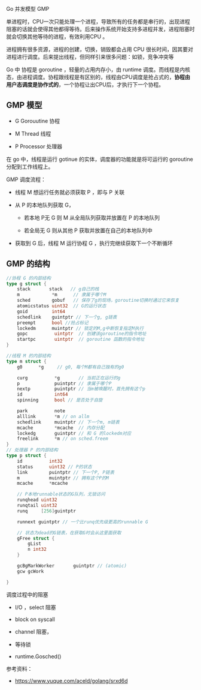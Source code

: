 Go 并发模型 GMP

单进程时，CPU一次只能处理一个进程，导致所有的任务都是串行的，出现进程阻塞的话就会使得其他都得等待。后来操作系统开始支持多进程并发，进程阻塞时就会切换其他等待的进程，有效利用CPU 。

进程拥有很多资源，进程的创建，切换，销毁都会占用 CPU 很长时间，因其要对进程进行调度。后来提出线程，但同样引来很多问题：如锁，竞争冲突等

Go 中 协程是 goroutine ，轻量的占用内存小，由 runtime 调度。而线程是内核态，由进程调度。协程跟线程是有区别的，线程由CPU调度是抢占式的，**协程由用户态调度是协作式的**，一个协程让出CPU后，才执行下一个协程。

## GMP 模型

- G Gorouutine 协程

- M Thread 线程

- P Processor 处理器

在 go 中，线程是运行 gotinue 的实体，调度器的功能就是将可运行的 goroutine 分配到工作线程上。

GMP 调度流程：

- 线程 M 想运行任务就必须获取 P ，即与 P 关联

- 从 P 的本地队列获取 G，
  
  - 若本地 P无 G 则 M 从全局队列获取并放置在 P 的本地队列
  
  - 若全局无 G 则从其他 P 获取并放置在自己的本地队列中

- 获取到 G 后，线程 M 运行协程 G ，执行完继续获取下一个不断循环

## GMP 的结构

```go
//协程 G 的内部结构
type g struct {
    stack       stack   // g自己的栈
    m            *m      // 隶属于哪个M
    sched        gobuf   // 保存了g的现场，goroutine切换时通过它来恢复
    atomicstatus uint32  // G的运行状态
    goid         int64
    schedlink    guintptr // 下一个g, g链表
    preempt      bool //抢占标记
    lockedm      muintptr // 锁定的M,g中断恢复指定M执行
    gopc          uintptr  // 创建该goroutine的指令地址
    startpc       uintptr  // goroutine 函数的指令地址
}

//线程 M 的内部结构
type m struct {
    g0      *g     // g0, 每个M都有自己独有的g0

    curg          *g       // 当前正在运行的g
    p             puintptr // 隶属于哪个P
    nextp         puintptr // 当m被唤醒时，首先拥有这个p
    id            int64
    spinning      bool // 是否处于自旋

    park          note
    alllink       *m // on allm
    schedlink     muintptr // 下一个m, m链表
    mcache        *mcache  // 内存分配
    lockedg       guintptr // 和 G 的lockedm对应
    freelink      *m // on sched.freem
}
// 处理器 P 的内部结构
type p struct {
    id          int32
    status      uint32 // P的状态
    link        puintptr // 下一个P, P链表
    m           muintptr // 拥有这个P的M
    mcache      *mcache  

    // P本地runnable状态的G队列，无锁访问
    runqhead uint32
    runqtail uint32
    runq     [256]guintptr

    runnext guintptr // 一个比runq优先级更高的runnable G

    // 状态为dead的G链表，在获取G时会从这里面获取
    gFree struct {
        gList
        n int32
    }

    gcBgMarkWorker       guintptr // (atomic)
    gcw gcWork

}
```

调度过程中的阻塞

- I/O ，select 阻塞

- block on syscall 

- channel 阻塞，

- 等待锁

- runtime.Gosched()

参考资料：

- https://www.yuque.com/aceld/golang/srxd6d
